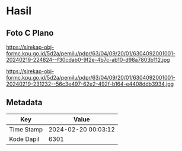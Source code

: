 # Hasil

## Foto C Plano

https://sirekap-obj-formc.kpu.go.id/5d2a/pemilu/pdpr/63/04/09/20/01/6304092001001-20240219-224824--f30cdab0-9f2e-4b7c-ab10-d98a7803b112.jpg

https://sirekap-obj-formc.kpu.go.id/5d2a/pemilu/pdpr/63/04/09/20/01/6304092001001-20240219-231232--56c3e497-62e2-492f-b164-e4408ddb3934.jpg


## Metadata

| Key        | Value               |
| ---------- | ------------------- |
| Time Stamp | 2024-02-20 00:03:12 |
| Kode Dapil | 6301                |



